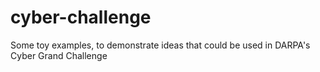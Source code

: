 cyber-challenge
===============

Some toy examples, to demonstrate ideas that could be used in DARPA's Cyber Grand Challenge
